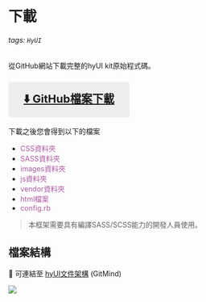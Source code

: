 # 下載
###### tags: `HyUI`

從GitHub網站下載完整的hyUI kit原始程式碼。
<style>
.download{
    font-size: 22px; color: #5387c9;
    background-color:#eeeeee;
    border-radius: 4px;
    text-align:center;
    display:inline-block;
}
.download a{
 display:block;
 padding: 15px 30px 15px 30px;
}
.download a img{
width:25px;
height:25px;
vertical-align: middle;
}
</style>

### <div class="download" > [ :arrow_down: GitHub檔案下載](https://github.com/HywebU00/hyui_flex)</div>


下載之後您會得到以下的檔案


* <font color='#ab59a1'>CSS資料夾</font>
* <font color='#ab59a1'>SASS資料夾</font>
* <font color='#ab59a1'>images資料夾</font>
* <font color='#ab59a1'>js資料夾</font>
* <font color='#ab59a1'>vendor資料夾</font>
* <font color='#ab59a1'>html檔案</font>
* <font color='#ab59a1'>config.rb</font>


>本框架需要具有編譯SASS/SCSS能力的開發人員使用。

## 檔案結構
:link: 可連結至 [hyUI文件架構](https://gitmind.com/app/doc/c6c2222194) (GitMind)

![](https://i.imgur.com/L75ypus.jpg)





<style>

.ui-infobar{
max-width:95%;
}
.markdown-body{
max-width:95%;
}
</style>